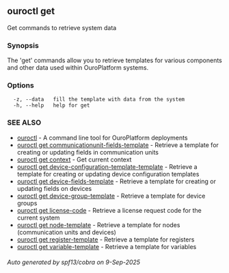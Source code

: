 ## ouroctl get

Get commands to retrieve system data

### Synopsis

The 'get' commands allow you to retrieve templates for various components and other data used within OuroPlatform systems.

### Options

```
  -z, --data   fill the template with data from the system
  -h, --help   help for get
```

### SEE ALSO

* [ouroctl](ouroctl.md)	 - A command line tool for OuroPlatform deployments
* [ouroctl get communicationunit-fields-template](ouroctl_get_communicationunit-fields-template.md)	 - Retrieve a template for creating or updating fields in communication units
* [ouroctl get context](ouroctl_get_context.md)	 - Get current context
* [ouroctl get device-configuration-template-template](ouroctl_get_device-configuration-template-template.md)	 - Retrieve a template for creating or updating device configuration templates
* [ouroctl get device-fields-template](ouroctl_get_device-fields-template.md)	 - Retrieve a template for creating or updating fields on devices
* [ouroctl get device-group-template](ouroctl_get_device-group-template.md)	 - Retrieve a template for device groups
* [ouroctl get license-code](ouroctl_get_license-code.md)	 - Retrieve a license request code for the current system
* [ouroctl get node-template](ouroctl_get_node-template.md)	 - Retrieve a template for nodes (communication units and devices)
* [ouroctl get register-template](ouroctl_get_register-template.md)	 - Retrieve a template for registers
* [ouroctl get variable-template](ouroctl_get_variable-template.md)	 - Retrieve a template for variables

###### Auto generated by spf13/cobra on 9-Sep-2025
